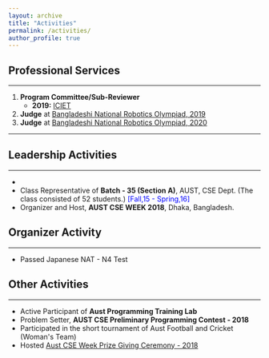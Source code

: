 ```yaml
---
layout: archive
title: "Activities"
permalink: /activities/
author_profile: true
---
```


## Professional Services

---

1. **Program Committee/Sub-Reviewer**
   - **2019:** [ICIET](http://www.enggtech.du.ac.bd/iciet-2019/)
2. **Judge** at [Bangladeshi National Robotics Olympiad, 2019](https://bdro.org/)
3. **Judge** at [Bangladeshi National Robotics Olympiad, 2020](https://bdro.org/)

---

## Leadership Activities

---
- 
- Class Representative of **Batch - 35 (Section A)**, AUST, CSE Dept. (The class consisted of 52 students.) <span style="color:Blue"> [Fall,15 - Spring,16] </span>
- Organizer and Host, **AUST CSE WEEK 2018**, Dhaka, Bangladesh.

## Organizer Activity

---

- Passed Japanese NAT - N4 Test

## Other Activities

---

- Active Participant of **Aust Programming Training Lab**
- Problem Setter, **AUST CSE Preliminary Programming Contest - 2018**
- Participated in the short tournament of Aust Football and Cricket (Woman's Team)
- Hosted [Aust CSE Week Prize Giving Ceremony - 2018](https://www.facebook.com/codeware.aust/)
